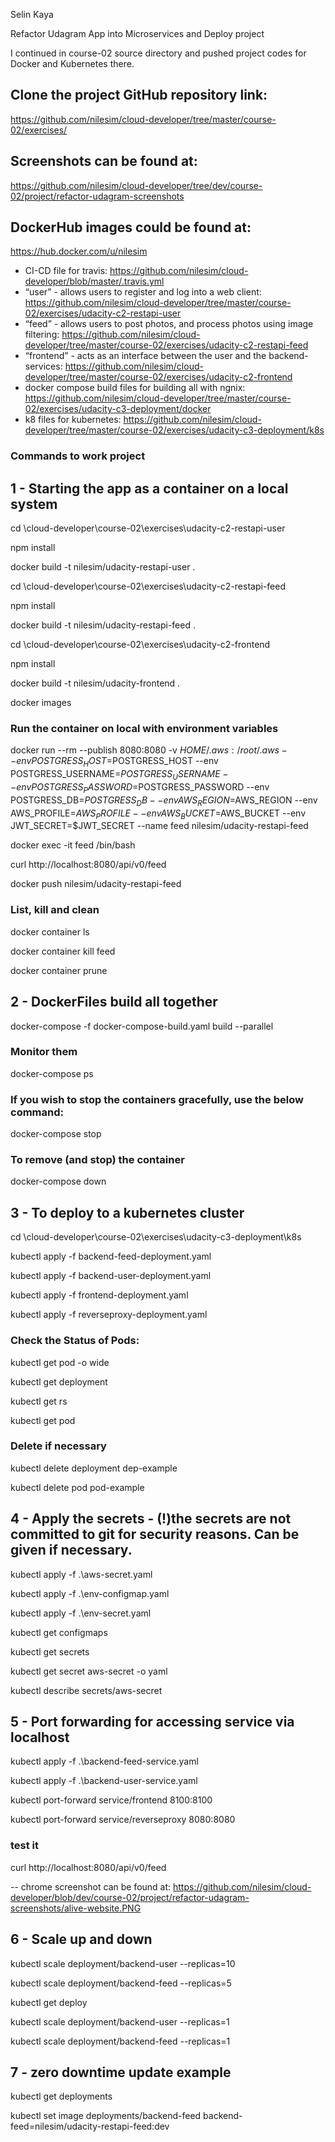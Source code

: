 Selin Kaya

Refactor Udagram App into Microservices and Deploy project

I continued in course-02 source directory and pushed project codes for Docker and Kubernetes there.


## Clone the project GitHub repository link:
https://github.com/nilesim/cloud-developer/tree/master/course-02/exercises/ 
## Screenshots can be found at:
https://github.com/nilesim/cloud-developer/tree/dev/course-02/project/refactor-udagram-screenshots
## DockerHub images could be found at: 
https://hub.docker.com/u/nilesim

* CI-CD file for travis:
https://github.com/nilesim/cloud-developer/blob/master/.travis.yml
* “user” - allows users to register and log into a web client:
https://github.com/nilesim/cloud-developer/tree/master/course-02/exercises/udacity-c2-restapi-user
* “feed” - allows users to post photos, and process photos using image filtering:
https://github.com/nilesim/cloud-developer/tree/master/course-02/exercises/udacity-c2-restapi-feed
* “frontend” - acts as an interface between the user and the backend-services:
https://github.com/nilesim/cloud-developer/tree/master/course-02/exercises/udacity-c2-frontend
* docker compose build files for building all with ngnix:
https://github.com/nilesim/cloud-developer/tree/master/course-02/exercises/udacity-c3-deployment/docker
* k8 files for kubernetes:
https://github.com/nilesim/cloud-developer/tree/master/course-02/exercises/udacity-c3-deployment/k8s


### Commands to work project
## 1 - Starting the app as a container on a local system
cd <your-dir>\cloud-developer\course-02\exercises\udacity-c2-restapi-user

npm install

docker build -t nilesim/udacity-restapi-user . 

cd <your-dir>\cloud-developer\course-02\exercises\udacity-c2-restapi-feed

npm install

docker build -t nilesim/udacity-restapi-feed . 

cd <your-dir>\cloud-developer\course-02\exercises\udacity-c2-frontend

npm install

docker build -t nilesim/udacity-frontend . 

docker images

### Run the container on local with environment variables
docker run --rm --publish 8080:8080 -v $HOME/.aws:/root/.aws --env POSTGRESS_HOST=$POSTGRESS_HOST --env POSTGRESS_USERNAME=$POSTGRESS_USERNAME --env POSTGRESS_PASSWORD=$POSTGRESS_PASSWORD --env POSTGRESS_DB=$POSTGRESS_DB --env AWS_REGION=$AWS_REGION --env AWS_PROFILE=$AWS_PROFILE --env AWS_BUCKET=$AWS_BUCKET --env JWT_SECRET=$JWT_SECRET --name feed nilesim/udacity-restapi-feed

docker exec -it feed /bin/bash

curl http://localhost:8080/api/v0/feed

docker push nilesim/udacity-restapi-feed
### List, kill and clean
docker container ls

docker container kill feed

docker container prune

## 2 - DockerFiles build all together 
docker-compose -f docker-compose-build.yaml build --parallel
### Monitor them
docker-compose ps
### If you wish to stop the containers gracefully, use the below command:
docker-compose stop
### To remove (and stop) the container
docker-compose down

## 3 - To deploy to a kubernetes cluster
cd <your-dir>\cloud-developer\course-02\exercises\udacity-c3-deployment\k8s

kubectl apply -f backend-feed-deployment.yaml 

kubectl apply -f backend-user-deployment.yaml 

kubectl apply -f frontend-deployment.yaml 

kubectl apply -f reverseproxy-deployment.yaml

### Check the Status of Pods:
kubectl get pod -o wide

kubectl get deployment

kubectl get rs

kubectl get pod

### Delete if necessary
kubectl delete deployment dep-example

kubectl delete pod pod-example

## 4 - Apply the secrets - (!)the secrets are not committed to git for security reasons. Can be given if necessary.
kubectl apply -f .\aws-secret.yaml

kubectl apply -f .\env-configmap.yaml

kubectl apply -f .\env-secret.yaml


kubectl get configmaps

kubectl get secrets

kubectl get secret aws-secret -o yaml

kubectl describe secrets/aws-secret

## 5 - Port forwarding for accessing service via localhost
kubectl apply -f .\backend-feed-service.yaml

kubectl apply -f .\backend-user-service.yaml

kubectl port-forward service/frontend 8100:8100

kubectl port-forward service/reverseproxy 8080:8080
### test it 
curl http://localhost:8080/api/v0/feed

-- chrome screenshot can be found at: https://github.com/nilesim/cloud-developer/blob/dev/course-02/project/refactor-udagram-screenshots/alive-website.PNG

## 6 - Scale up and down
 kubectl scale deployment/backend-user --replicas=10
 
 kubectl scale deployment/backend-feed --replicas=5
 
 kubectl get deploy
 
 kubectl scale deployment/backend-user --replicas=1
 
 kubectl scale deployment/backend-feed --replicas=1

## 7 - zero downtime update example
kubectl get deployments

kubectl set image deployments/backend-feed backend-feed=nilesim/udacity-restapi-feed:dev
